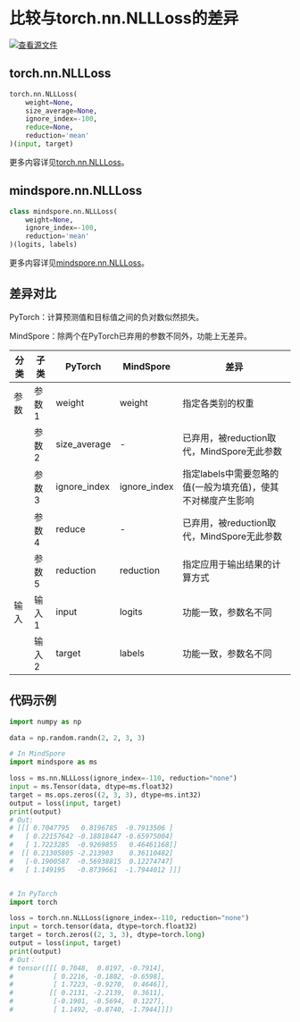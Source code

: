 # 比较与torch.nn.NLLLoss的差异

[![查看源文件](https://mindspore-website.obs.cn-north-4.myhuaweicloud.com/website-images/master/resource/_static/logo_source.svg)](https://gitee.com/mindspore/docs/blob/master/docs/mindspore/source_zh_cn/note/api_mapping/pytorch_diff/NLLLoss.md)

## torch.nn.NLLLoss

```python
torch.nn.NLLLoss(
    weight=None,
    size_average=None,
    ignore_index=-100,
    reduce=None,
    reduction='mean'
)(input, target)
```

更多内容详见[torch.nn.NLLLoss](https://pytorch.org/docs/1.8.1/generated/torch.nn.NLLLoss.html)。

## mindspore.nn.NLLLoss

```python
class mindspore.nn.NLLLoss(
    weight=None,
    ignore_index=-100,
    reduction='mean'
)(logits, labels)
```

更多内容详见[mindspore.nn.NLLLoss](https://www.mindspore.cn/docs/zh-CN/master/api_python/nn/mindspore.nn.NLLLoss.html)。

## 差异对比

PyTorch：计算预测值和目标值之间的负对数似然损失。

MindSpore：除两个在PyTorch已弃用的参数不同外，功能上无差异。

| 分类 | 子类  | PyTorch      | MindSpore | 差异                                                         |
| ---- | ----- | ------------ | --------- | ------------------------------------------------------------ |
| 参数| 参数1 | weight | weight    | 指定各类别的权重 |
| | 参数2 | size_average | -         | 已弃用，被reduction取代，MindSpore无此参数 |
| | 参数3 | ignore_index | ignore_index | 指定labels中需要忽略的值(一般为填充值)，使其不对梯度产生影响 |
| | 参数4 | reduce | - | 已弃用，被reduction取代，MindSpore无此参数 |
| | 参数5 | reduction         | reduction      | 指定应用于输出结果的计算方式 |
|  输入 | 输入1 | input | logits | 功能一致，参数名不同 |
|   | 输入2 | target | labels | 功能一致，参数名不同 |

## 代码示例

```python
import numpy as np

data = np.random.randn(2, 2, 3, 3)

# In MindSpore
import mindspore as ms

loss = ms.nn.NLLLoss(ignore_index=-110, reduction="none")
input = ms.Tensor(data, dtype=ms.float32)
target = ms.ops.zeros((2, 3, 3), dtype=ms.int32)
output = loss(input, target)
print(output)
# Out:
# [[[ 0.7047795   0.8196785  -0.7913506 ]
#   [ 0.22157642 -0.18818447 -0.65975004]
#   [ 1.7223285  -0.9269855   0.46461168]]
#  [[ 0.21305805 -2.213903    0.36110482]
#   [-0.1900587  -0.56938815  0.12274747]
#   [ 1.149195   -0.8739661  -1.7944012 ]]]


# In PyTorch
import torch

loss = torch.nn.NLLLoss(ignore_index=-110, reduction="none")
input = torch.tensor(data, dtype=torch.float32)
target = torch.zeros((2, 3, 3), dtype=torch.long)
output = loss(input, target)
print(output)
# Out：
# tensor([[[ 0.7048,  0.8197, -0.7914],
#          [ 0.2216, -0.1882, -0.6598],
#          [ 1.7223, -0.9270,  0.4646]],
#         [[ 0.2131, -2.2139,  0.3611],
#          [-0.1901, -0.5694,  0.1227],
#          [ 1.1492, -0.8740, -1.7944]]])
```
